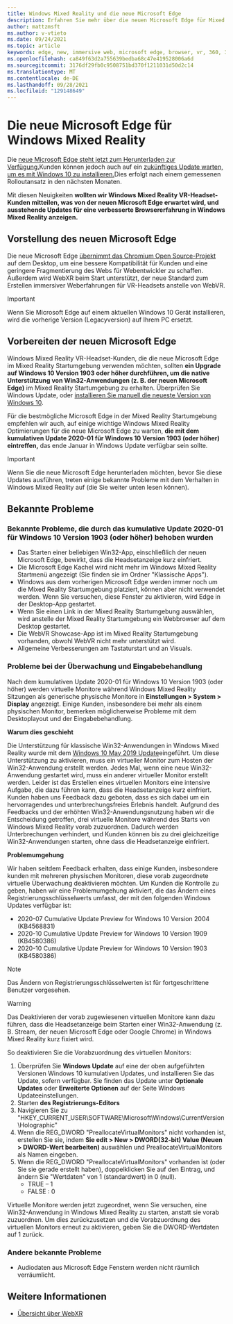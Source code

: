 ```yaml
---
title: Windows Mixed Reality und die neue Microsoft Edge
description: Erfahren Sie mehr über die neuen Microsoft Edge für Mixed Reality, einschließlich der zu erwartenden Informationen, der zu überprüfenden Updates und bekannter Probleme.
author: mattzmsft
ms.author: v-vtieto
ms.date: 09/24/2021
ms.topic: article
keywords: edge, new, immersive web, microsoft edge, browser, vr, 360, 360 video, 360 viewer, webxr, webvr
ms.openlocfilehash: ca849f63d2a755639bedba68c47e419528006a6d
ms.sourcegitcommit: 3176df29fb0c9508751bd370f1211031d50d2c14
ms.translationtype: MT
ms.contentlocale: de-DE
ms.lasthandoff: 09/28/2021
ms.locfileid: "129148649"
---
```

# <a name="the-new-microsoft-edge-for-windows-mixed-reality"></a>Die neue Microsoft Edge für Windows Mixed Reality

Die [neue Microsoft Edge steht jetzt zum Herunterladen zur Verfügung.](https://blogs.windows.com/windowsexperience/?p=173496)Kunden können jedoch auch auf ein [zukünftiges Update warten, um es mit Windows 10 zu installieren.](https://blogs.windows.com/msedgedev/2020/01/15/upgrading-new-microsoft-edge-79-chromium/)Dies erfolgt nach einem gemessenen Rolloutansatz in den nächsten Monaten. 

Mit diesen Neuigkeiten **wollten wir Windows Mixed Reality VR-Headset-Kunden mitteilen, was von der neuen Microsoft Edge erwartet wird, und ausstehende Updates für eine verbesserte Browsererfahrung in Windows Mixed Reality anzeigen.**

## <a name="introducing-the-new-microsoft-edge"></a>Vorstellung des neuen Microsoft Edge

Die neue Microsoft Edge [übernimmt das Chromium Open Source-Projekt](https://blogs.windows.com/windowsexperience/2018/12/06/microsoft-edge-making-the-web-better-through-more-open-source-collaboration/) auf dem Desktop, um eine bessere Kompatibilität für Kunden und eine geringere Fragmentierung des Webs für Webentwickler zu schaffen. Außerdem wird WebXR beim Start unterstützt, der neue Standard zum Erstellen immersiver Weberfahrungen für VR-Headsets anstelle von WebVR.

>[!IMPORTANT]
>Wenn Sie Microsoft Edge auf einem aktuellen Windows 10 Gerät installieren, wird die vorherige Version (Legacyversion) auf Ihrem PC ersetzt.

## <a name="getting-ready-for-the-new-microsoft-edge"></a>Vorbereiten der neuen Microsoft Edge

Windows Mixed Reality VR-Headset-Kunden, die die neue Microsoft Edge im Mixed Reality Startumgebung verwenden möchten, sollten **ein Upgrade auf Windows 10 Version 1903 oder höher durchführen, um die native Unterstützung von Win32-Anwendungen (z. B. der neuen Microsoft Edge)** im Mixed Reality Startumgebung zu erhalten. Überprüfen Sie Windows Update, oder [installieren Sie manuell die neueste Version von Windows 10](https://www.microsoft.com/en-us/software-download/windows10).

Für die bestmögliche Microsoft Edge in der Mixed Reality Startumgebung empfehlen wir auch, auf einige wichtige Windows Mixed Reality Optimierungen für die neue Microsoft Edge zu warten, **die mit dem kumulativen Update 2020-01 für Windows 10 Version 1903 (oder höher) eintreffen,** das ende Januar in Windows Update verfügbar sein sollte.

>[!IMPORTANT]
>Wenn Sie die neue Microsoft Edge herunterladen möchten, bevor Sie diese Updates ausführen, treten einige bekannte Probleme mit dem Verhalten in Windows Mixed Reality auf (die Sie weiter unten lesen können).

## <a name="known-issues"></a>Bekannte Probleme

### <a name="known-issues-resolved-by-the-2020-01-cumulative-update-for-windows-10-version-1903-or-later"></a>Bekannte Probleme, die durch das kumulative Update 2020-01 für Windows 10 Version 1903 (oder höher) behoben wurden

- Das Starten einer beliebigen Win32-App, einschließlich der neuen Microsoft Edge, bewirkt, dass die Headsetanzeige kurz einfriert.
- Die Microsoft Edge Kachel wird nicht mehr im Windows Mixed Reality Startmenü angezeigt (Sie finden sie im Ordner "Klassische Apps").
- Windows aus dem vorherigen Microsoft Edge werden immer noch um die Mixed Reality Startumgebung platziert, können aber nicht verwendet werden. Wenn Sie versuchen, diese Fenster zu aktivieren, wird Edge in der Desktop-App gestartet.
- Wenn Sie einen Link in der Mixed Reality Startumgebung auswählen, wird anstelle der Mixed Reality Startumgebung ein Webbrowser auf dem Desktop gestartet.
- Die WebVR Showcase-App ist im Mixed Reality Startumgebung vorhanden, obwohl WebVR nicht mehr unterstützt wird.
- Allgemeine Verbesserungen am Tastaturstart und an Visuals.

### <a name="monitor-and-input-handling-issues"></a>Probleme bei der Überwachung und Eingabebehandlung

Nach dem kumulativen Update 2020-01 für Windows 10 Version 1903 (oder höher) werden virtuelle Monitore während Windows Mixed Reality Sitzungen als generische physische Monitore in **Einstellungen > System > Display** angezeigt. Einige Kunden, insbesondere bei mehr als einem physischen Monitor, bemerken möglicherweise Probleme mit dem Desktoplayout und der Eingabebehandlung.

**Warum dies geschieht**

Die Unterstützung für klassische Win32-Anwendungen in Windows Mixed Reality wurde mit dem [Windows 10 May 2019 Update](/windows/mixed-reality/enthusiast-guide/release-notes-may-2019)eingeführt. Um diese Unterstützung zu aktivieren, muss ein virtueller Monitor zum Hosten der Win32-Anwendung erstellt werden. Jedes Mal, wenn eine neue Win32-Anwendung gestartet wird, muss ein anderer virtueller Monitor erstellt werden. Leider ist das Erstellen eines virtuellen Monitors eine intensive Aufgabe, die dazu führen kann, dass die Headsetanzeige kurz einfriert. Kunden haben uns Feedback dazu geboten, dass es sich dabei um ein hervorragendes und unterbrechungsfreies Erlebnis handelt. Aufgrund des Feedbacks und der erhöhten Win32-Anwendungsnutzung haben wir die Entscheidung getroffen, drei virtuelle Monitore während des Starts von Windows Mixed Reality vorab zuzuordnen. Dadurch werden Unterbrechungen verhindert, und Kunden können bis zu drei gleichzeitige Win32-Anwendungen starten, ohne dass die Headsetanzeige einfriert.

**Problemumgehung**

Wir haben seitdem Feedback erhalten, dass einige Kunden, insbesondere kunden mit mehreren physischen Monitoren, diese vorab zugeordnete virtuelle Überwachung deaktivieren möchten. Um Kunden die Kontrolle zu geben, haben wir eine Problemumgehung aktiviert, die das Ändern eines Registrierungsschlüsselwerts umfasst, der mit den folgenden Windows Updates verfügbar ist:

- 2020-07 Cumulative Update Preview for Windows 10 Version 2004 (KB4568831)
- 2020-10 Cumulative Update Preview for Windows 10 Version 1909 (KB4580386)
- 2020-10 Cumulative Update Preview for Windows 10 Version 1903 (KB4580386)

>[!NOTE]
>Das Ändern von Registrierungsschlüsselwerten ist für fortgeschrittene Benutzer vorgesehen.

>[!WARNING]
>Das Deaktivieren der vorab zugewiesenen virtuellen Monitore kann dazu führen, dass die Headsetanzeige beim Starten einer Win32-Anwendung (z. B. Stream, der neuen Microsoft Edge oder Google Chrome) in Windows Mixed Reality kurz fixiert wird.

So deaktivieren Sie die Vorabzuordnung des virtuellen Monitors:
1. Überprüfen Sie **Windows Update** auf eine der oben aufgeführten Versionen Windows 10 kumulativen Updates, und installieren Sie das Update, sofern verfügbar. Sie finden das Update unter **Optionale Updates** oder **Erweiterte Optionen** auf der Seite Windows Updateeinstellungen.
2. Starten **des Registrierungs-Editors**
3. Navigieren Sie zu "HKEY_CURRENT_USER\SOFTWARE\Microsoft\Windows\CurrentVersion\Holographic\"
4. Wenn die REG_DWORD "PreallocateVirtualMonitors" nicht vorhanden ist, erstellen Sie sie, indem **Sie edit > New > DWORD(32-bit) Value (Neuen > DWORD-Wert bearbeiten)** auswählen und PreallocateVirtualMonitors als Namen eingeben.
5. Wenn die REG_DWORD "PreallocateVirtualMonitors" vorhanden ist (oder Sie sie gerade erstellt haben), doppelklicken Sie auf den Eintrag, und ändern Sie "Wertdaten" von 1 (standardwert) in 0 (null).
    * TRUE – 1
    * FALSE : 0

Virtuelle Monitore werden jetzt zugeordnet, wenn Sie versuchen, eine Win32-Anwendung in Windows Mixed Reality zu starten, anstatt sie vorab zuzuordnen. Um dies zurückzusetzen und die Vorabzuordnung des virtuellen Monitors erneut zu aktivieren, geben Sie die DWORD-Wertdaten auf 1 zurück.

### <a name="other-known-issues"></a>Andere bekannte Probleme

-   Audiodaten aus Microsoft Edge Fenstern werden nicht räumlich verräumlicht.

## <a name="see-also"></a>Weitere Informationen

* [Übersicht über WebXR](../develop/javascript/webxr-overview.md)